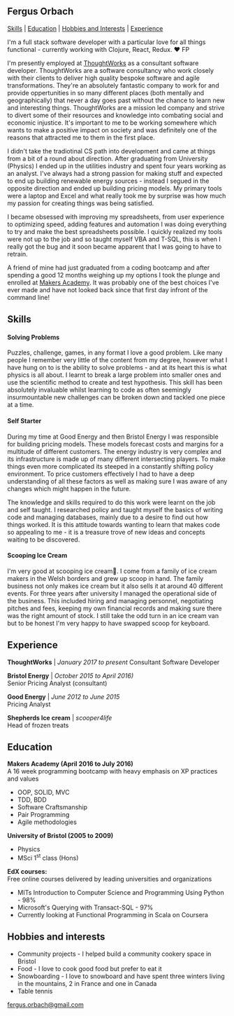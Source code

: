 ## Fergus Orbach

[Skills](#skills) | [Education](#education) | [Hobbies and Interests](#hobbies) | [Experience](#experience)

I'm a full stack software developer with a particular love for all things functional - currently working with Clojure, React, Redux. :heart: FP

I'm presently employed at [ThoughtWorks](www.thoughtworks.com) as a consultant software developer. ThoughtWorks are a software consultancy who work closely with their clients to deliver high quality bespoke software and agile transformations. They're an absolutely fantastic company to work for and provide oppertunities in so many different places (both mentally and geographically) that never a day goes past without the chance to learn new and interesting things. ThoughtWorks are a mission led company and strive to divert some of their resources and knowledge into combating social and economic injustice. It's important to me to be working somewhere which wants to make a positive impact on society and was definitely one of the reasons that attracted me to them in the first place.

I didn't take the tradiotinal CS path into development and came at things from a bit of a round about direction. After graduating from University (Physics) I ended up in the utilities industry and spent four years working as an analyst. I've always had a strong passion for making stuff and expected to end up building renewable energy sources - instead I segued in the opposite direction and ended up building pricing models. My primary tools were a laptop and Excel and what really took me by surprise was how much my passion for creating things was being satisfied.

I became obsessed with improving my spreadsheets, from user experience to optimizing speed, adding features and automation I was doing everything to try and make the best spreadsheets possible. I quickly realized my tools were not up to the job and so taught myself VBA and T-SQL, this is when I really got the bug and it soon became apparent that I was going to have to retrain. 

A friend of mine had just graduated from a coding bootcamp and after spending a good 12 months weighing up my options I took the plunge and enrolled at [Makers Academy](www.makersacademy.com). It was probably one of the best choices I've ever made and have not looked back since that first day infront of the command line!

## Skills

#### Solving Problems

Puzzles, challenge, games, in any format I love a good problem. Like many people I remember very little of the content from my degree, however what I have hung on to is the ability to solve problems - and at its heart this is what physics is all about. I learnt to break a large problem into smaller ones and use the scientific method to create and test hypothesis. This skill has been absolutely invaluable whilst learning to code as often seemingly insurmountable new challenges can be broken down and tackled one piece at a time.

#### Self Starter

During my time at Good Energy and then Bristol Energy I was responsible for building pricing models. These models forecast costs and margins for a multitude of different customers. The energy industry is very complex and its infrastructure is made up of many different intersecting players. To make things even more complicated its steeped in a constantly shifting policy environment. To price customers effectively I had to have a deep understanding of all these factors as well as making sure I was aware of any changes which might happen in the future.

The knowledge and skills required to do this work were learnt on the job and self taught. I researched policy and taught myself the basics of writing code and managing databases, mainly due to a desire to find out how things worked. It is this attitude towards wanting to learn that makes code so appealing to me - it is a treasure trove of new ideas and concepts waiting to be discovered.


#### Scooping Ice Cream

I'm very good at scooping ice cream:icecream:. I come from a family of ice cream makers in the Welsh borders and grew up scoop in hand. The family business not only makes ice cream but it also sells it at around 40 different events. For three years after university I managed the operational side of the business. This included hiring and managing personnel, negotiating pitches and fees, keeping my own financial records and making sure there was the right amount of stock. I still take the odd turn in an ice cream van but to be honest I'm very happy to have swapped scoop for keyboard.

## Experience

**ThoughtWorks** | *January 2017 to present*
Consultant Software Developer

**Bristol Energy** | *October 2015 to April 2016)*   
Senior Pricing Analyst (consultant)

**Good Energy** | *June 2012 to June 2015*   
Pricing Analyst

**Shepherds Ice cream** | *scooper4life*   
Head of frozen treats

## Education

**Makers Academy (April 2016 to July 2016)**   
A 16 week programming bootcamp with heavy emphasis on XP practices and values

- OOP, SOLID, MVC
- TDD, BDD
- Software Craftsmanship
- Pair Programming
- Agile methodologies

**University of Bristol (2005 to 2009)**
- Physics
- MSci 1<sup>st</sup> class (Hons)

**EdX courses:**  
Free online courses delivered by leading universities and organizations

- MITs Introduction to Computer Science and Programming Using Python - 98%
- Microsoft's Querying with Transact-SQL - 97%
- Currently looking at Functional Programming in Scala on Coursera


## Hobbies and interests
- Community projects - I helped build a community cookery space in Bristol
- Food - I love to cook good food but prefer to eat it
- Snowboarding - I love to snowboard and have spent three winters living in the mountains, 2 in France and one in Canada
- Table tennis

[fergus.orbach@gmail.com](fergus.orbach@gmail.com)
